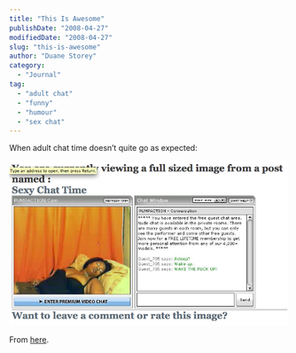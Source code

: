 ```yaml
---
title: "This Is Awesome"
publishDate: "2008-04-27"
modifiedDate: "2008-04-27"
slug: "this-is-awesome"
author: "Duane Storey"
category:
  - "Journal"
tag:
  - "adult chat"
  - "funny"
  - "humour"
  - "sex chat"
---
```


When adult chat time doesn’t quite go as expected:

![](_images/this-is-awesome-1.png)

From [here](http://www.myconfinedspace.com/2008/04/25/sexy-chat-time/c12e371d79/).